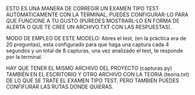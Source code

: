 ESTO ES UNA MANERA DE CORREGIR UN  EXAMEN TIPO TEST AUTOMATICAMENTE CON LA TERMINAL, PUEDES CONFIGURAR-LO PARA QUE FUNCIONE A TU GUSTO (PUREDES MOSTRARL-LO EN FORMA DE ALERTA O QUE TE CREE UN ARCHIVO.TXT CON LAS RESPUESTAS).
 

MODO DE EMPLEO DE ESTE MODELO: Abres el test, (en la práctica era de 20 preguntas), esta configurado para que haga una captura cada 4 segundos y un total de 8 capturas, una vez analizado el test, te responde por la terminal.

HAY QUE TENER EL MISMO ARCHIVO DEL PROYECTO (capturas.py) TAMBIÉN EN EL ESCRITORIO Y OTRO ARCHIVO CON LA TEORIA (teoria.txt) DE LO QUE SE TRATE EL EXAMEN TIPO TEST, PERO TAMBIEN PUEDES CONFIFURAR LAS RUTAS DONDE QUIERAS.